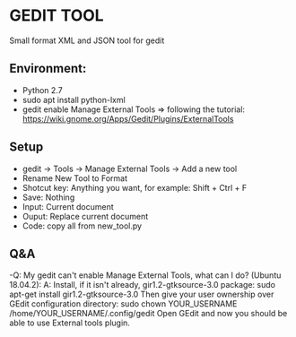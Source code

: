 # GEDIT TOOL
Small format XML and JSON tool for gedit

## Environment:
- Python 2.7
- sudo apt install python-lxml
- gedit enable Manage External Tools => following the tutorial: https://wiki.gnome.org/Apps/Gedit/Plugins/ExternalTools

## Setup
- gedit -> Tools -> Manage External Tools -> Add a new tool
- Rename New Tool to Format
- Shotcut key: Anything you want, for example: Shift + Ctrl + F
- Save: Nothing
- Input: Current document
- Ouput: Replace current document
- Code: copy all from new_tool.py

## Q&A
-Q: My gedit can't enable Manage External Tools, what can I do? (Ubuntu 18.04.2):
A: Install, if it isn't already, gir1.2-gtksource-3.0 package:
    sudo apt-get install gir1.2-gtksource-3.0
   Then give your user ownership over GEdit configuration directory:
    sudo chown YOUR_USERNAME /home/YOUR_USERNAME/.config/gedit
   Open GEdit and now you should be able to use External tools plugin.


